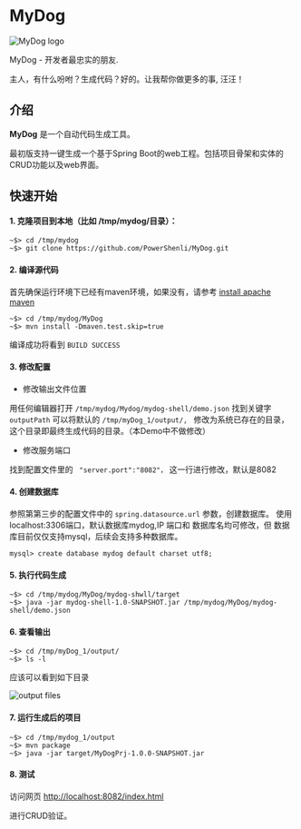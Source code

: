 # MyDog

![MyDog logo](https://raw.githubusercontent.com/PowerShenli/MyDog/master/mydog-doc/src/main/resources/mydog.ico)

MyDog - 开发者最忠实的朋友.

主人，有什么吩咐？生成代码？好的。让我帮你做更多的事, 汪汪！

## 介绍
**MyDog** 是一个自动代码生成工具。

最初版支持一键生成一个基于Spring Boot的web工程。包括项目骨架和实体的CRUD功能以及web界面。

## 快速开始

#### 1. 克隆项目到本地（比如 /tmp/mydog/目录）：

```
~$> cd /tmp/mydog
~$> git clone https://github.com/PowerShenli/MyDog.git
```

#### 2. 编译源代码

首先确保运行环境下已经有maven环境，如果没有，请参考 [install apache maven](http://maven.apache.org/install.html)

```
~$> cd /tmp/mydog/MyDog
~$> mvn install -Dmaven.test.skip=true
```
编译成功将看到 ``BUILD SUCCESS`` 

#### 3. 修改配置
  * 修改输出文件位置

用任何编辑器打开 ``/tmp/mydog/Mydog/mydog-shell/demo.json``
找到关键字 ``outputPath``
可以将默认的 ``/tmp/myDog_1/output/, `` 修改为系统已存在的目录，这个目录即最终生成代码的目录。（本Demo中不做修改）

  * 修改服务端口

找到配置文件里的 `` "server.port":"8082"，`` 这一行进行修改，默认是8082

#### 4. 创建数据库
参照第第三步的配置文件中的 ``spring.datasource.url`` 参数，创建数据库。
使用localhost:3306端口，默认数据库mydog,IP 端口和 数据库名均可修改，但
数据库目前仅仅支持mysql，后续会支持多种数据库。


```
mysql> create database mydog default charset utf8;
```

#### 5. 执行代码生成

```
~$> cd /tmp/mydog/MyDog/mydog-shwll/target
~$> java -jar mydog-shell-1.0-SNAPSHOT.jar /tmp/mydog/MyDog/mydog-shell/demo.json
```

#### 6. 查看输出

```
~$> cd /tmp/myDog_1/output/
~$> ls -l
```
应该可以看到如下目录

![output files](https://raw.githubusercontent.com/PowerShenli/MyDog/master/mydog-doc/src/main/resources/mydog-shell_1.png)

#### 7. 运行生成后的项目

```
~$> cd /tmp/mydog_1/output
~$> mvn package
~$> java -jar target/MyDogPrj-1.0.0-SNAPSHOT.jar
```

#### 8. 测试

访问网页 [http://localhost:8082/index.html](http://localhost:8082/index.html)

进行CRUD验证。